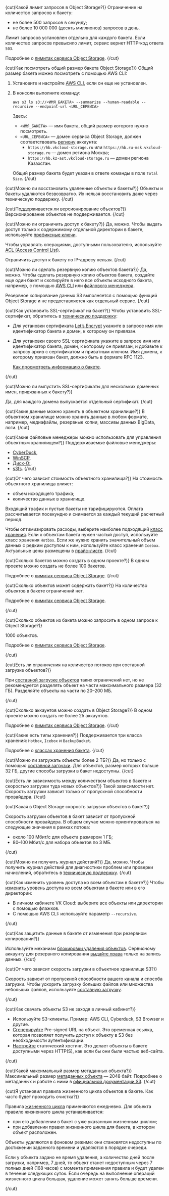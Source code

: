 {cut(Какой лимит запросов в Object Storage?)}
Ограничение на количество запросов к бакету:

* не более 500 запросов в секунду;
* не более 10 000 000 (десять миллионов) запросов в день. 

Лимит запросов установлен отдельно для каждого бакета. Если количество запросов превысило лимит, сервис вернет HTTP-код ответа `503`.

Подробнее о [лимитах сервиса Object Storage](../../../tools-for-using-services/account/concepts/quotasandlimits#object_storage_limits).
{/cut}

{cut(Как посмотреть общий размер бакета Object Storage?)}
Общий размер бакета можно посмотреть с помощью AWS CLI:

1. Установите и настройте [AWS CLI](../connect/s3-cli), если он еще не установлен.

1. В консоли выполните команду:

   ```console
   aws s3 ls s3://<ИМЯ_БАКЕТА> --summarize --human-readable --recursive --endpoint-url <URL_СЕРВИСА>
   ```
   Здесь:

   - `<ИМЯ_БАКЕТА>` — имя бакета, общий размер которого нужно посмотреть.
   - `<URL_СЕРВИСА>` — домен сервиса Object Storage, должен соответствовать [региону](/ru/tools-for-using-services/account/concepts/regions) аккаунта:
      - `https://hb.vkcloud-storage.ru` или `https://hb.ru-msk.vkcloud-storage.ru` — домен региона Москва;
      - `https://hb.kz-ast.vkcloud-storage.ru` — домен региона Казахстан.


   Общий размер бакета будет указан в ответе команды в поле `Total Size`.
{/cut}

{cut(Можно ли восстановить удаленные объекты и бакеты?)}
Объекты и бакеты удаляются безвозвратно. Их нельзя восстановить даже через техническую поддержку.
{/cut}

{cut(Поддерживается ли версионирование объектов?)}
Версионирование объектов не поддерживается.
{/cut}

{cut(Можно ли ограничить доступ к бакету?)}
Да, можно. Чтобы выдать доступ только к содержимому отдельной директории в бакете, используйте [префиксные ключи](/ru/tools-for-using-services/api/api-spec/s3-rest-api/pak-api). 

Чтобы управлять операциями, доступными пользователю, используйте [ACL (Access Control List)](/ru/storage/s3/concepts/s3-acl).

Ограничить доступ к бакету по IP-адресу нельзя.
{/cut}

{cut(Можно ли сделать резервную копию объектов бакета?)}
Да, можно. Чтобы сделать резервную копию объектов бакета, создайте еще один бакет и скопируйте в него все объекты исходного бакета, например, с помощью [AWS CLI](/ru/storage/s3/instructions/objects/manage-object#kopirovanie_vseh_obektov_baketa) или [файлового менеджера](/ru/storage/s3/connect/s3-file-managers).

Резервное копирование данных S3 выполняется с помощью функций Object Storage и не предоставляется как отдельный сервис.
{/cut}

{cut(Как установить SSL-сертификат на бакет?)}
Чтобы установить SSL-сертификат, обратитесь в [техническую поддержку](/ru/contacts):

- Для установки сертификата [Let’s Encrypt](https://letsencrypt.org/ru) укажите в запросе имя или идентификатор бакета и домен, к которому он привязан. 
- Для установки своего SSL-сертификата укажите в запросе имя или идентификатор бакета, домен, к которому он привязан, и добавьте к запросу архив с сертификатом и приватным ключом. Имя домена, к которому привязан бакет, должно быть в формате RFC 1123.

  [Как просмотреть информацию о бакете](/ru/storage/s3/instructions/buckets/manage-bucket).

{/cut}

{cut(Можно ли выпустить SSL-сертификаты для нескольких доменных имен, привязанных к бакету?)}

Да, для каждого домена выпускается отдельный сертификат.
{/cut}

{cut(Какие данные можно хранить в объектном хранилище?)}
В объектном хранилище можно хранить данные в любом формате, например, медиафайлы, резервные копии, массивы данных BigData, логи.
{/cut}

{cut(Какие файловые менеджеры можно использовать для управления объектным хранилищем?)}
Поддерживаемые файловые менеджеры:

- [CyberDuck](/ru/storage/s3/connect/s3-file-managers#cyberduck),
- [WinSCP](/ru/storage/s3/connect/s3-file-managers#winscp),
- [Диск-О:](/ru/storage/s3/connect/s3-file-managers#disk_o),
- [s3fs](/ru/storage/s3/connect/s3-file-managers#s3fs).
{/cut}

{cut(От чего зависит стоимость объектного хранилища?)}
На стоимость объектного хранилища влияет:

- объем исходящего трафика;
- количество данных в хранилище.

Входящий трафик и пустые бакеты не тарифицируются. Оплата рассчитывается посекундно и снимается за каждый текущий расчетный период.

Чтобы оптимизировать расходы, выберите наиболее подходящий [класс хранения](/ru/storage/s3/concepts/about#storage_class). Если к объектам бакета нужен частый доступ, используйте класс хранения `Hotbox`. Если же нужно хранить значительный объем данных с редким доступом к ним, используйте класс хранения `Icebox`. Актуальные цены размещены в [прайс-листе](https://cloud.vk.com/pricelist).
{/cut}

{cut(Сколько бакетов можно создать в одном проекте?)}
В одном проекте можно создать не более 100 бакетов.

Подробнее о [лимитах сервиса Object Storage](../../../tools-for-using-services/account/concepts/quotasandlimits#object_storage_limits).
{/cut}

{cut(Сколько объектов может содержать бакет?)}
На количество объектов в бакете ограничений нет.

Подробнее о [лимитах сервиса Object Storage](../../../tools-for-using-services/account/concepts/quotasandlimits#object_storage_limits).

{/cut}

{cut(Сколько объектов из бакета можно запросить в одном запросе к Object Storage?)}

1000 объектов.

Подробнее о [лимитах сервиса Object Storage](../../../tools-for-using-services/account/concepts/quotasandlimits#object_storage_limits).

{/cut}

{cut(Есть ли ограничения на количество потоков при составной загрузке объектов?)}

При [составной загрузке объектов](/ru/storage/s3/concepts/features#object_uploading) таких ограничений нет, но не рекомендуется разделять объект на части максимального размера (32 ГБ). Разделяйте объекты на части по 20–200 МБ.

{/cut}

{cut(Сколько аккаунтов можно создать в Object Storage?)}
В одном проекте можно создать не более 25 аккаунтов.

Подробнее о [лимитах сервиса Object Storage](../../../tools-for-using-services/account/concepts/quotasandlimits#object_storage_limits).
{/cut}

{cut(Какие есть типы хранения?)}
Поддерживается три класса хранения: `Hotbox`, `Icebox` и `BackupBucket`.

Подробнее о [классах хранения бакета](/ru/storage/s3/concepts/about#storage_class).
{/cut}

{cut(Можно ли загружать объекты более 2 ТБ?)}
Да, но только с помощью [составной загрузки](/ru/storage/s3/instructions/objects/upload-object#multipart_upload). Для объектов, размер которых больше 32 ГБ, другие способы загрузки в бакет недоступны.
{/cut}

{cut(Есть ли зависимость между количеством объектов в бакете и скоростью загрузки туда новых объектов?)}
Такой зависимости нет. Скорость загрузки зависит только от пропускной способности провайдера.
{/cut}

{cut(Какая в Object Storage скорость загрузки объектов в бакет?)}

Скорость загрузки объектов в бакет зависит от пропускной способности провайдера. В общем случае можно ориентироваться на следующие значения в рамках потока:

- около 100 Мбит/с для объекта размером 1 ГБ;
- 80–100 Мбит/с для набора объектов по 3 МБ.

{/cut}

{cut(Можно ли получить журнал действий?)}
Да, можно. Чтобы получить журнал действий для диагностики проблем или проверки начислений, обратитесь в [техническую поддержку](/ru/contacts).
{/cut}

{cut(Как изменить уровень доступа ко всем объектам в бакете?)}
Чтобы [изменить](/ru/storage/s3/instructions/objects/manage-object#manage_access) уровень доступа ко всем объектам в бакете или в его директории:

- В личном кабинете VK Cloud: выберите все объекты или директории с помощью флажков.
- С помощью AWS CLI: используйте параметр `--recursive`.

{/cut}

{cut(Как защитить данные в бакете от изменения при резервном копировании?)}

Используйте механизм [блокировки удаления объектов](/ru/storage/s3/instructions/objects/object-lock). Сервисному аккаунту для резервного копирования [выдайте права](/ru/storage/s3/instructions/access-management/acl) только на запись данных.
{/cut}

{cut(Oт чего зависит скорость загрузки в объектное хранилище S3?)}

Скорость зависит от пропускной способности вашего канала и способа загрузки. Чтобы ускорить загрузку больших файлов или множества небольших файлов, используйте [составную загрузку](/ru/storage/s3/instructions/objects/upload-object#multipart_upload).

{/cut}

{cut(Как скачать объекты S3 не заходя в личный кабинет?)}

- Используйте S3-клиенты. Пример: AWS CLI, Cyberduck, S3 Browser и другие.
- [Сгенерируйте](/ru/storage/s3/instructions/objects/signed-url) Pre-signed URL на объект. Это временная ссылка, которая позволяет получить доступ к объекту в S3 без необходимости аутентификации.
- [Настройте](/ru/storage/s3/how-to-guides/s3-domain) статический хостинг. Это делает объекты в бакете доступными через HTTP(S), как если бы они были частью веб-сайта.

{/cut}

{cut(Какой максимальный размер метаданных объекта?)}
Максимальный размер [метаданных объекта](/ru/storage/s3/concepts/about#metadata) — 2048 байт. Подробнее о метаданных и работе с ними в [официальной документации S3](https://docs.aws.amazon.com/AmazonS3/latest/userguide/UsingMetadata.html).
{/cut}

{cut(Я установил правила жизненного цикла объектов в бакете. Как часто будет проходить очистка?)}

Правила [жизненного цикла](/ru/storage/s3/concepts/features#automatic_bucket_cleaning) применяются ежедневно. Для объекта правило жизненного цикла устанавливается:

- при его добавлении в бакет с уже указанным жизненным циклом;
- при добавлении правил жизненного цикла для бакета, в котором объект расположен.

Объекты удаляются в фоновом режиме: они становятся недоступны по достижении заданного времени и удаляются в порядке очереди. 

Если у объекта задано не время удаления, а количество дней после загрузки, например, 7 дней, то объект станет недоступным через 7 полных дней (168 часов) с момента применения правила и будет удален в течение следующих суток. Если очередь на выполнение операций жизненного цикла большая, удаление может занять больше времени.

{/cut}


